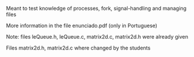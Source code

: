 Meant to test knowledge of processes, fork, signal-handling and managing files

More information in the file enunciado.pdf (only in Portuguese)

Note: files leQueue.h, leQueue.c, matrix2d.c, matrix2d.h were already given

Files matrix2d.h, matrix2d.c where changed by the students
